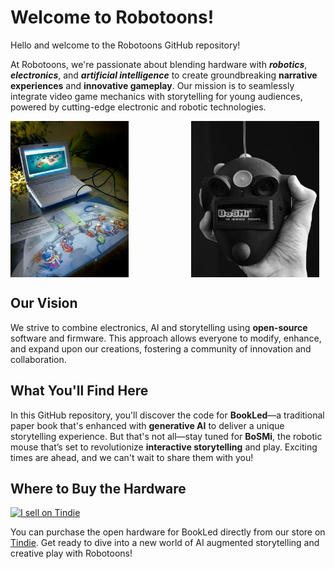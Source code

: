 # Welcome to Robotoons!

Hello and welcome to the Robotoons GitHub repository!

At Robotoons, we're passionate about blending hardware with ***robotics***, ***electronics***, and ***artificial intelligence*** to create groundbreaking **narrative experiences** and **innovative gameplay**. Our mission is to seamlessly integrate video game mechanics with storytelling for young audiences, powered by cutting-edge electronic and robotic technologies.

<div style="display: flex; align-items: flex-start;">
  <img src="docs/images/bookled_with_pc.jpg" alt="BookLed connected to a PC" style="height: 250px; margin-right: 100px;">
  <img src="docs/images/bosmi_bn_lowres_2.jpg" alt="BoSMi the robomouse" style="height: 250px;">
</div>

## Our Vision

We strive to combine electronics, AI and storytelling using **open-source** software and firmware. This approach allows everyone to modify, enhance, and expand upon our creations, fostering a community of innovation and collaboration.

## What You'll Find Here

In this GitHub repository, you'll discover the code for **BookLed**—a traditional paper book that's enhanced with **generative AI** to deliver a unique storytelling experience. But that's not all—stay tuned for **BoSMi**, the robotic mouse that’s set to revolutionize **interactive storytelling** and play. Exciting times are ahead, and we can't wait to share them with you!

## Where to Buy the Hardware

<a href="https://www.tindie.com/stores/robotoons/?ref=offsite_badges&utm_source=sellers_robotoons&utm_medium=badges&utm_campaign=badge_medium"><img src="https://d2ss6ovg47m0r5.cloudfront.net/badges/tindie-mediums.png" alt="I sell on Tindie" width="150" height="78"></a>

You can purchase the open hardware for BookLed directly from our store on [Tindie](https://www.tindie.com/products/robotoons/bookled/). Get ready to dive into a new world of AI augmented storytelling and creative play with Robotoons!
<!---
robotoons/robotoons is a ✨ special ✨ repository containing open FW and open SW for Robotoons open HW products.
--->
